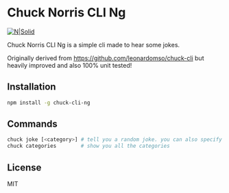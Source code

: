 # Chuck Norris CLI Ng

[![N|Solid](https://conteudo.imguol.com.br/c/bol/fotos/eb/2017/03/09/9-com-a-alta-no-preco-da-gasolina-chuck-norris-esta-considerando-parar-de-beber-1489078398190_956x500.jpg)](https://nodesource.com/products/nsolid)

Chuck Norris CLI Ng is a simple cli made to hear some jokes.

Originally derived from https://github.com/leonardomso/chuck-cli but heavily improved
and also 100% unit tested!

## Installation

```sh
npm install -g chuck-cli-ng
```

## Commands

```sh
chuck joke [<category>] # tell you a random joke. you can also specify a joke category here
chuck categories        # show you all the categories
```

License
----

MIT
